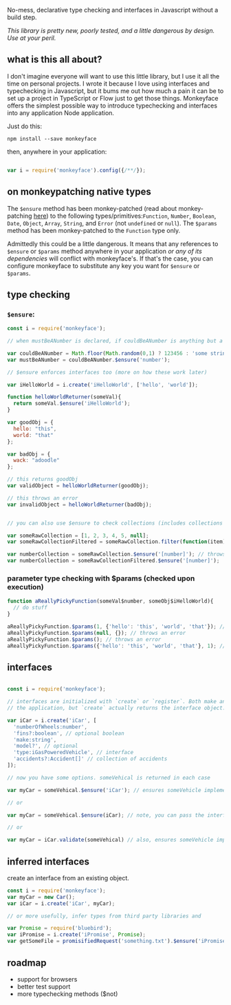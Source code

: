 No-mess, declarative type checking and interfaces in Javascript without a build step. 

*This library is pretty new, poorly tested, and a little dangerous by design. Use at your peril.*

## what is this all about?

I don't imagine everyone will want to use this little library, but I use it all the time on personal projects. I wrote it because I love using interfaces and typechecking in Javascript, but it bums me out how much a pain it can be to set up a project in TypeScript or Flow just to get those things. Monkeyface offers the simplest possible way to introduce typechecking and interfaces into any application Node application. 

Just do this: 

```
npm install --save monkeyface
```
then, anywhere in your application:

```javascript

var i = require('monkeyface').config({/**/});

``` 

## on monkeypatching native types

The `$ensure` method has been monkey-patched (read about monkey-patching [here](http://me.dt.in.th/page/JavaScript-override/)) to the following types/primitives:`Function`, `Number`, `Boolean`, `Date`, `Object`, `Array`, `String`, and `Error` (not `undefined` or `null`). The `$params` method has been monkey-patched to the `Function` type only.

Admittedly this could be a little dangerous. It means that any references to `$ensure` or `$params` method anywhere in your application *or any of its dependencies* will conflict with monkeyface's. If that's the case, you can configure monkeyface to substitute any key you want for `$ensure` or `$params`.

## type checking

### `$ensure`:

```javascript
const i = require('monkeyface');

// when mustBeANumber is declared, if couldBeANumber is anything but a number, a (helpful) error is thrown

var couldBeANumber = Math.floor(Math.random(0,1) ? 123456 : 'some string';
var mustBeANumber = couldBeANumber.$ensure('number');

// $ensure enforces interfaces too (more on how these work later)

var iHelloWorld = i.create('iHelloWorld', ['hello', 'world']);

function helloWorldReturner(someVal){
  return someVal.$ensure('iHelloWorld');
}

var goodObj = {
  hello: "this", 
  world: "that"
};

var badObj = {
  wack: "adoodle"
};

// this returns goodObj
var validObject = helloWorldReturner(goodObj);

// this throws an error
var invalidObject = helloWorldReturner(badObj);


// you can also use $ensure to check collections (includes collections of all types)

var someRawCollection = [1, 2, 3, 4, 5, null];
var someRawCollectionFiltered = someRawCollection.filter(function(item){ return typeof item === 'number'});

var numberCollection = someRawCollection.$ensure('[number]'); // throws an error
var numberCollection = someRawCollectionFiltered.$ensure('[number]');

```

### parameter type checking with $params (checked upon execution)

```javascript
function aReallyPickyFunction(someVal$number, someObj$iHelloWorld){
  // do stuff
}

aReallyPickyFunction.$params(1, {'hello': 'this', 'world', 'that'}); // proceeds as expected
aReallyPickyFunction.$params(null, {}); // throws an error
aReallyPickyFunction.$params(); // throws an error
aReallyPickyFunction.$params({'hello': 'this', 'world', 'that'}, 1); // throws an error (args out of order)

```

## interfaces

```javascript

const i = require('monkeyface');

// interfaces are initialized with `create` or `register`. Both make an interface available throughout
// the application, but `create` actually returns the interface object. 

var iCar = i.create('iCar', [
  'numberOfWheels:number', 
  'fins?:boolean', // optional boolean
  'make:string', 
  'model?', // optional
  'type:iGasPoweredVehicle', // interface
  'accidents?:Accident[]' // collection of accidents 
]);

// now you have some options. someVehical is returned in each case

var myCar = someVehical.$ensure('iCar'); // ensures someVehicle implements iCar

// or

var myCar = someVehical.$ensure(iCar); // note, you can pass the interface directly

// or

var myCar = iCar.validate(someVehical) // also, ensures someVehicle implements iCar

```

## inferred interfaces

create an interface from an existing object. 

```javascript
const i = require('monkeyface');
var myCar = new Car();
var iCar = i.create('iCar', myCar);

// or more usefully, infer types from third party libraries and 

var Promise = require('bluebird');
var iPromise = i.create('iPromise', Promise);
var getSomeFile = promisifiedRequest('something.txt').$ensure('iPromise');

```

## roadmap

- support for browsers
- better test support
- more typechecking methods ($not) 
